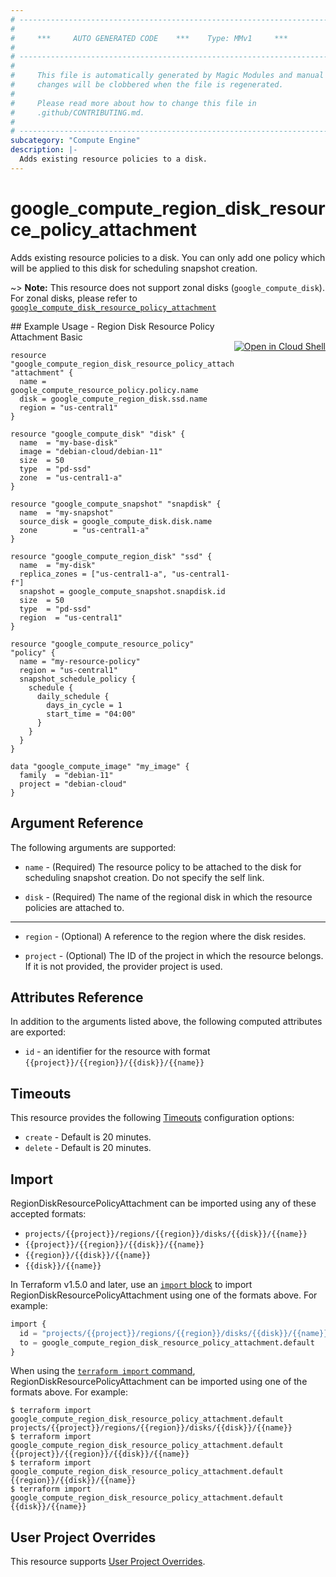 ```yaml
---
# ----------------------------------------------------------------------------
#
#     ***     AUTO GENERATED CODE    ***    Type: MMv1     ***
#
# ----------------------------------------------------------------------------
#
#     This file is automatically generated by Magic Modules and manual
#     changes will be clobbered when the file is regenerated.
#
#     Please read more about how to change this file in
#     .github/CONTRIBUTING.md.
#
# ----------------------------------------------------------------------------
subcategory: "Compute Engine"
description: |-
  Adds existing resource policies to a disk.
---
```


# google_compute_region_disk_resource_policy_attachment

Adds existing resource policies to a disk. You can only add one policy
which will be applied to this disk for scheduling snapshot creation.

~> **Note:** This resource does not support zonal disks (`google_compute_disk`). For zonal disks, please refer to [`google_compute_disk_resource_policy_attachment`](https://registry.terraform.io/providers/hashicorp/google/latest/docs/resources/compute_disk_resource_policy_attachment)



<div class = "oics-button" style="float: right; margin: 0 0 -15px">
  <a href="https://console.cloud.google.com/cloudshell/open?cloudshell_git_repo=https%3A%2F%2Fgithub.com%2Fterraform-google-modules%2Fdocs-examples.git&cloudshell_working_dir=region_disk_resource_policy_attachment_basic&cloudshell_image=gcr.io%2Fcloudshell-images%2Fcloudshell%3Alatest&open_in_editor=main.tf&cloudshell_print=.%2Fmotd&cloudshell_tutorial=.%2Ftutorial.md" target="_blank">
    <img alt="Open in Cloud Shell" src="//gstatic.com/cloudssh/images/open-btn.svg" style="max-height: 44px; margin: 32px auto; max-width: 100%;">
  </a>
</div>
## Example Usage - Region Disk Resource Policy Attachment Basic


```hcl
resource "google_compute_region_disk_resource_policy_attachment" "attachment" {
  name = google_compute_resource_policy.policy.name
  disk = google_compute_region_disk.ssd.name
  region = "us-central1"
}

resource "google_compute_disk" "disk" {
  name  = "my-base-disk"
  image = "debian-cloud/debian-11"
  size  = 50
  type  = "pd-ssd"
  zone  = "us-central1-a"
}

resource "google_compute_snapshot" "snapdisk" {
  name  = "my-snapshot"
  source_disk = google_compute_disk.disk.name
  zone        = "us-central1-a"
}

resource "google_compute_region_disk" "ssd" {
  name  = "my-disk"
  replica_zones = ["us-central1-a", "us-central1-f"]
  snapshot = google_compute_snapshot.snapdisk.id
  size  = 50
  type  = "pd-ssd"
  region  = "us-central1"
}

resource "google_compute_resource_policy" "policy" {
  name = "my-resource-policy"
  region = "us-central1"
  snapshot_schedule_policy {
    schedule {
      daily_schedule {
        days_in_cycle = 1
        start_time = "04:00"
      }
    }
  }
}

data "google_compute_image" "my_image" {
  family  = "debian-11"
  project = "debian-cloud"
}
```

## Argument Reference

The following arguments are supported:


* `name` -
  (Required)
  The resource policy to be attached to the disk for scheduling snapshot
  creation. Do not specify the self link.

* `disk` -
  (Required)
  The name of the regional disk in which the resource policies are attached to.


- - -


* `region` -
  (Optional)
  A reference to the region where the disk resides.

* `project` - (Optional) The ID of the project in which the resource belongs.
    If it is not provided, the provider project is used.


## Attributes Reference

In addition to the arguments listed above, the following computed attributes are exported:

* `id` - an identifier for the resource with format `{{project}}/{{region}}/{{disk}}/{{name}}`


## Timeouts

This resource provides the following
[Timeouts](https://developer.hashicorp.com/terraform/plugin/sdkv2/resources/retries-and-customizable-timeouts) configuration options:

- `create` - Default is 20 minutes.
- `delete` - Default is 20 minutes.

## Import


RegionDiskResourcePolicyAttachment can be imported using any of these accepted formats:

* `projects/{{project}}/regions/{{region}}/disks/{{disk}}/{{name}}`
* `{{project}}/{{region}}/{{disk}}/{{name}}`
* `{{region}}/{{disk}}/{{name}}`
* `{{disk}}/{{name}}`


In Terraform v1.5.0 and later, use an [`import` block](https://developer.hashicorp.com/terraform/language/import) to import RegionDiskResourcePolicyAttachment using one of the formats above. For example:

```tf
import {
  id = "projects/{{project}}/regions/{{region}}/disks/{{disk}}/{{name}}"
  to = google_compute_region_disk_resource_policy_attachment.default
}
```

When using the [`terraform import` command](https://developer.hashicorp.com/terraform/cli/commands/import), RegionDiskResourcePolicyAttachment can be imported using one of the formats above. For example:

```
$ terraform import google_compute_region_disk_resource_policy_attachment.default projects/{{project}}/regions/{{region}}/disks/{{disk}}/{{name}}
$ terraform import google_compute_region_disk_resource_policy_attachment.default {{project}}/{{region}}/{{disk}}/{{name}}
$ terraform import google_compute_region_disk_resource_policy_attachment.default {{region}}/{{disk}}/{{name}}
$ terraform import google_compute_region_disk_resource_policy_attachment.default {{disk}}/{{name}}
```

## User Project Overrides

This resource supports [User Project Overrides](https://registry.terraform.io/providers/hashicorp/google/latest/docs/guides/provider_reference#user_project_override).
